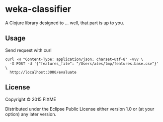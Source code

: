 # weka-classifier

A Clojure library designed to ... well, that part is up to you.

## Usage

Send request with curl

    curl -H "Content-Type: application/json; charset=utf-8" -vvv \
      -X POST -d '{"features_file": "/Users/ales/tmp/features.base.csv"}' \
      http://localhost:3000/evaluate

## License

Copyright © 2015 FIXME

Distributed under the Eclipse Public License either version 1.0 or (at
your option) any later version.

[compojure]: http://learnxinyminutes.com/docs/compojure/
